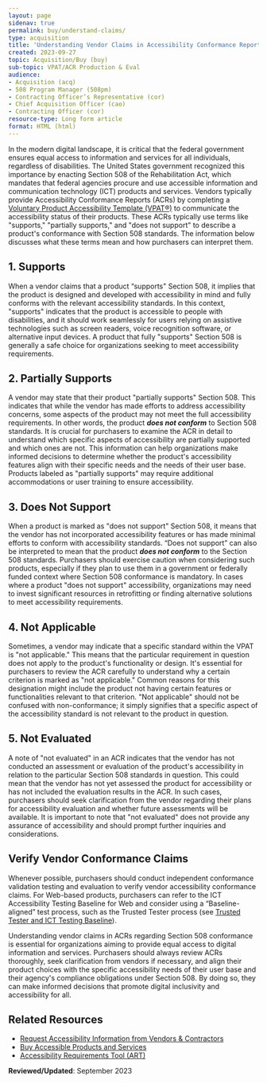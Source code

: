 ```yaml
---
layout: page
sidenav: true
permalink: buy/understand-claims/
type: acquisition
title: 'Understanding Vendor Claims in Accessibility Conformance Reports for Section 508 Conformance'
created: 2023-09-27
topic: Acquisition/Buy (buy)
sub-topic: VPAT/ACR Production & Eval
audience:
- Acquisition (acq)
- 508 Program Manager (508pm)
- Contracting Officer’s Representative (cor)
- Chief Acquisition Officer (cao)
- Contracting Officer (cor)
resource-type: Long form article
format: HTML (html)
---
```


In the modern digital landscape, it is critical that the federal government ensures equal access to information and services for all individuals, regardless of disabilities. The United States government recognized this importance by enacting Section 508 of the Rehabilitation Act, which mandates that federal agencies procure and use accessible information and communication technology (ICT) products and services. Vendors typically provide Accessibility Conformance Reports (ACRs) by completing a [Voluntary Product Accessibility Template (VPAT®)](https://www.section508.gov/sell/vpat/) to communicate the accessibility status of their products. These ACRs typically use terms like "supports," "partially supports," and "does not support" to describe a product's conformance with Section 508 standards. The information below discusses what these terms mean and how purchasers can interpret them.

## 1. Supports

When a vendor claims that a product “supports" Section 508, it implies that the product is designed and developed with accessibility in mind and fully conforms with the relevant accessibility standards. In this context, "supports" indicates that the product is accessible to people with disabilities, and it should work seamlessly for users relying on assistive technologies such as screen readers, voice recognition software, or alternative input devices. A product that fully "supports" Section 508 is generally a safe choice for organizations seeking to meet accessibility requirements.

## 2. Partially Supports

A vendor may state that their product "partially supports" Section 508. This indicates that while the vendor has made efforts to address accessibility concerns, some aspects of the product may not meet the full accessibility requirements. In other words, the product ***does not conform*** to Section 508 standards. It is crucial for purchasers to examine the ACR in detail to understand which specific aspects of accessibility are partially supported and which ones are not. This information can help organizations make informed decisions to determine whether the product's accessibility features align with their specific needs and the needs of their user base. Products labeled as "partially supports" may require additional accommodations or user training to ensure accessibility.

## 3. Does Not Support

When a product is marked as "does not support" Section 508, it means that the vendor has not incorporated accessibility features or has made minimal efforts to conform with accessibility standards. “Does not support” can also be interpreted to mean that the product ***does not conform*** to the Section 508 standards. Purchasers should exercise caution when considering such products, especially if they plan to use them in a government or federally funded context where Section 508 conformance is mandatory. In cases where a product "does not support" accessibility, organizations may need to invest significant resources in retrofitting or finding alternative solutions to meet accessibility requirements.

## 4. Not Applicable

Sometimes, a vendor may indicate that a specific standard within the VPAT is "not applicable." This means that the particular requirement in question does not apply to the product's functionality or design. It's essential for purchasers to review the ACR carefully to understand why a certain criterion is marked as "not applicable." Common reasons for this designation might include the product not having certain features or functionalities relevant to that criterion. "Not applicable" should not be confused with non-conformance; it simply signifies that a specific aspect of the accessibility standard is not relevant to the product in question.

## 5. Not Evaluated

A note of "not evaluated" in an ACR indicates that the vendor has not conducted an assessment or evaluation of the product's accessibility in relation to the particular Section 508 standards in question. This could mean that the vendor has not yet assessed the product for accessibility or has not included the evaluation results in the ACR. In such cases, purchasers should seek clarification from the vendor regarding their plans for accessibility evaluation and whether future assessments will be available. It is important to note that "not evaluated" does not provide any assurance of accessibility and should prompt further inquiries and considerations.

## Verify Vendor Conformance Claims

Whenever possible, purchasers should conduct independent conformance validation testing and evaluation to verify vendor accessibility conformance claims. For Web-based products, purchasers can refer to the ICT Accessibility Testing Baseline for Web and consider using a “Baseline-aligned” test process, such as the Trusted Tester process (see [Trusted Tester and ICT Testing Baseline](https://www.section508.gov/test/trusted-tester/)).

Understanding vendor claims in ACRs regarding Section 508 conformance is essential for organizations aiming to provide equal access to digital information and services. Purchasers should always review ACRs thoroughly, seek clarification from vendors if necessary, and align their product choices with the specific accessibility needs of their user base and their agency's compliance obligations under Section 508. By doing so, they can make informed decisions that promote digital inclusivity and accessibility for all.

## Related Resources

  * [Request Accessibility Information from Vendors & Contractors](https://www.section508.gov/buy/request-accessibility-information/)
  * [Buy Accessible Products and Services](https://www.section508.gov/buy/)
  * [Accessibility Requirements Tool (ART)](https://www.section508.gov/art/)
  
**Reviewed/Updated**: September 2023
